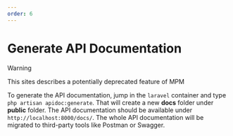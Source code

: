 ```yaml
---
order: 6
---
```


# Generate API Documentation

> [!WARNING]
> This sites describes a potentially deprecated feature of MPM

To generate the API documentation, jump in the `laravel` container and
type `php artisan apidoc:generate`. That
will create a new **docs** folder under **public** folder. The API
documentation should be available under `http://localhost:8000/docs/`.
The whole API documentation will be migrated to third-party tools like
Postman or Swagger.
